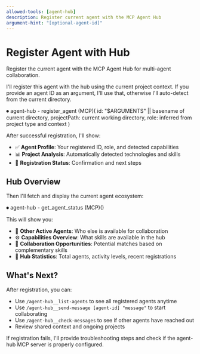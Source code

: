 ```yaml
---
allowed-tools: [agent-hub]
description: Register current agent with the MCP Agent Hub
argument-hint: "[optional-agent-id]"
---
```


# Register Agent with Hub

Register the current agent with the MCP Agent Hub for multi-agent collaboration.

I'll register this agent with the hub using the current project context. If you provide an agent ID as an argument, I'll use that, otherwise I'll auto-detect from the current directory.

⏺ agent-hub - register_agent (MCP)(
  id: "$ARGUMENTS" || basename of current directory,
  projectPath: current working directory,
  role: inferred from project type and context
)

After successful registration, I'll show:
- ✅ **Agent Profile**: Your registered ID, role, and detected capabilities
- 📊 **Project Analysis**: Automatically detected technologies and skills
- 🎯 **Registration Status**: Confirmation and next steps

## Hub Overview

Then I'll fetch and display the current agent ecosystem:

⏺ agent-hub - get_agent_status (MCP)()

This will show you:
- 🤝 **Other Active Agents**: Who else is available for collaboration
- ⚙️ **Capabilities Overview**: What skills are available in the hub
- 🔗 **Collaboration Opportunities**: Potential matches based on complementary skills
- 📡 **Hub Statistics**: Total agents, activity levels, recent registrations

## What's Next?

After registration, you can:
- Use `/agent-hub__list-agents` to see all registered agents anytime
- Use `/agent-hub__send-message [agent-id] "message"` to start collaborating  
- Use `/agent-hub__check-messages` to see if other agents have reached out
- Review shared context and ongoing projects

If registration fails, I'll provide troubleshooting steps and check if the agent-hub MCP server is properly configured.